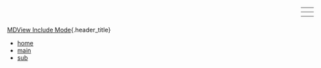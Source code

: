 [MDView Include Mode](./){.header_title}

- [home](/)
- [main](main.md)
- [sub](sub.md)

<style>
  header > mdview-content > section{
    max-width:initial;
    width:100%;
    padding:10px;
  }
  .header_title{
    font-family: "Noto Sans JP", sans-serif;
    font-weight: 100;
    font-size:18px;
    text-decoration:none;
  }
</style>

<div class="hamburger"><span></span><span></span><span></span><span></span></div>
<script>
  var hamburger = document.querySelector(".hamburger");
  hamburger.addEventListener('click',(e)=>{
    var hamburger = e.currentTarget;
    var section = hamburger.closest('section');
    if(section.classList.contains("open")){
      section.classList.add("close");
      section.classList.remove("open")
      window.setTimeout(()=>{
        section.classList.remove("close")
      },500)
    }else{
      section.classList.add("open");
    }
  })
  var link = document.querySelectorAll("header ul li a");
  link.forEach((element,index)=>{
    element.addEventListener('click',(e)=>{
      var section = e.currentTarget.closest('section');
      section.classList.toggle("open");
    })
  })
</script>
<style>
    header {
    position:relative;
  }
  .hamburger{
    position:absolute;
    right:10px;
    top:10px;
    width: 44px;
    height: 44px;
    z-index: 1000;
    cursor: pointer;
  }
  .hamburger>span{
    position: absolute;
    top: 0;
    left: 0;
    right: 0;
    margin: auto;
    width: 30px;
    height: 1.5px;
    background: #999;
    -webkit-transition: 200ms ease-in-out;
    transition: 200ms ease-in-out;
  }
  .hamburger>span:nth-child(1) {
    top: 10px;
  }
  .hamburger>span:nth-child(2),
  .hamburger>span:nth-child(3){
    top: 20px;
  }
  .hamburger>span:nth-child(4) {
    top: 30px;
  }
  header section.open .hamburger>span:nth-child(1) {
    transform: translateY(-6px);
    opacity: 0;
  }
  header section.open .hamburger>span:nth-child(2) {
    transform: rotate(-45deg);
  }
  header section.open .hamburger>span:nth-child(3) {
    transform: rotate(45deg);
  }
  header section.open .hamburger>span:nth-child(4) {
    transform: translateY(6px);
    opacity: 0;
  }
  header section ul{
    z-index: 100;
    display: none;
    flex-direction: column;
    justify-content: flex-start;
    align-items: flex-start;
    position: absolute;
    overflow: scroll;
    margin: 0;
    padding: 20px;
    padding-top: 120px;
    padding-bottom: 60px;
    width: 100vw;
    height: 100vh;
    top: 0;
    left: 0;
    background-color: rgba(0,0,0,0.7);
    opacity: 0;
    backdrop-filter: blur(12px);
  }
  header section ul li{
    grid-column:1/2;
    grid-row:1/2;
    width:fit-content;
    font-size:1.2rem;
    line-height:2;
  }
  header section ul a:hover {
    border-bottom:1px solid #fff;
  }
  header section ul a:visited {
    color :#fff;
  }
  header section ul li::after{
    content:none;
  }
  header section.open ul{
    opacity:1;
    display:flex;
    animation: fade-in .2s cubic-bezier(0, 0, 0.2, 1) 0s forwards;
  }
  header section.close ul{
    opacity:1;
    display:flex;
    animation: fade-out .2s cubic-bezier(0, 0, 0.2, 1) 0s forwards;
  }
  @keyframes fade-in {
    0%{
      opacity: 0;
    }
    100%{
      opacity: 1;
    }
  }
  @keyframes fade-out {
    0%{
      opacity: 1;
    }
    100%{
      opacity: 0;
    }
  }
</style>
